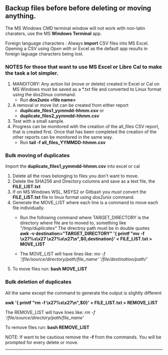 ## Backup files before before deleting or moving anything. 

The MS Windows CMD terminal window will not work with non-latin charaters, use the MS __Windows Terminal__ app.

Foreign language characters : Always __import__ CSV files into MS Excel.  Opening a CSV using _Open with_ or Excel as the default app results in foreign laguage characters being lost.    

### NOTES for those that want to use MS Excel or Libre Cal to make the task a lot simpler. 
1. MANDITORY: Any action list (move or delete) created in Excel or Cal on MS Windows must be saved as a *.txt file and converted to Linux format using the dos2linux command. 
   * Run __dos2unix \<file name\>__  
2. A removal or move list can be created from either report
   * __duplicate_files1_yymmdd-hhmm.csv__ or
   * __duplicate_files2_yymmdd-hhmm.csv__ 
3. Test with a small sample.
4. Progress can be monitored with the creation of the all_files CSV report, that is created first. Once that has been completed  the creation of the other reports can be monitored in the same way.
   * Run __tail -f all_files_YYMMDD-hhmm.csv__   

### Bulk moving of duplicates 
Import the __duplicate_files1_yymmdd-hhmm.csv__ into excel or cal 
1. Delete all the rows belonging to files you don't want to move.
2. Delete the SHA256 and Directory columns and save as a text file, the __FILE_LIST.txt__
3. If on MS Windows WSL, MSYS2 or Gitbash you _must_ convert the  __FILE_LIST.txt__ file to linux format using *dos2unix* command. 
4. Generate the MOVE_LIST where each line is a command to move each file individually.   
    * Run the following command where TARGET_DIRECTORY is the directory where file are to moved to, something like _"/tmp/duplicates"_  The directroy path must be in double quotes     
__awk -v destination="TARGET_DIRECTORY" '{ printf "mv -f \x27%s\x27 \x27%s\x27\n",$0,destination}' < FILE_LIST.txt > MOVE_LIST__

    * The MOVE_LIST will have lines like: _mv -f  '/file/source/directory/path/file_name' '/file/destination/path/'_
5. To move files run: __bash MOVE_LIST__

### Bulk deletion of duplicates
All the same except the command to generate the output is slightly different

__awk '{ printf "rm -f  \x27%s\x27\n",$0}' < FILE_LIST.txt > REMOVE_LIST__

The REMOVE_LIST will have lines like: _rm -f '/file/source/directory/path/file_name'_
    
To remove files run: __bash REMOVE_LIST__

NOTE: If want to be cautious remove the __-f__ from the commands. You will be prompted for every delete or move. 
____________________      
   

